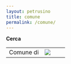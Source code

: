 ```yaml
---
layout: petrusino
title: comune
permalink: /comune/
---
```


<div class="row clearfix">
  <div class="column">
    <strong>Cerca</strong><span ex:role="facet" ex:facetClass="TextSearch"></span>
  </div>
</div>

<div class="row clearfix">
  <div class="col-md-6 column">
    <div ex:role="facet" 
    ex:facetClass="Cloud"
    ex:expression=".maintainer_name" 
    ex:facetLabel="Curatore"
    ex:sortMode="count"></div>
  </div>
  <div class="col-md-6 column">
    <div ex:role="facet" 
    ex:expression=".tags" 
    ex:facetLabel="Tags"
    ex:sortMode="count"></div>
  </div>
</div>

<div class="row clearfix">
    <div class="column">
        <div ex:role="viewPanel">
            <div
                ex:role="exhibit-view" 
                ex:viewClass="Exhibit.TabularView"  
                ex:label="Table"  
                ex:columns=".name,.albopop_feed,.tags,.datetime"  
                ex:columnLabels="Denominazione,Feed RSS,Tags,Ultimo aggiornamento" 
                ex:columnFormats="list,list,list,list"
                ex:sortColumn="3"
                ex:sortAscending="false"
                ex:tableStyler="tableStyler"
            > 
                <div ex:role="exhibit-lens">
                    <div class="table-responsive">
                        <table class="table">
                            <tr>
                                <td><a ex:href-content=".website" target="_blank">Comune di <strong><span ex:content=".name" class="petrusino"></span></strong></a></td>
                                <td><a ex:href-content=".albopop_feed" target="_blank"><img src="../img/Rssicon_3614.gif"></a></td>
                                <td><span ex:content=".tags"></span></td>
                                <td><span ex:content=".datetime"></span></td>
                            </tr>
                        </table>
                    </div>
                </div>
            </div>
        </div>
    </div>
</div>